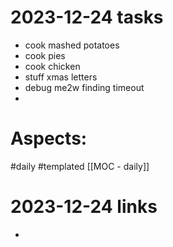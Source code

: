 
# 2023-12-24 tasks

- cook mashed potatoes
- cook pies
- cook chicken
- stuff xmas letters
- debug me2w finding timeout
- 

# Aspects:
#daily #templated
[[MOC - daily]]

# 2023-12-24 links
- 


